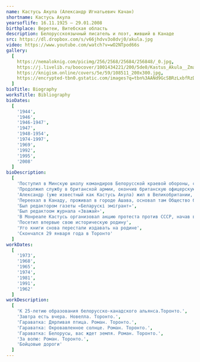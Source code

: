 ```yaml
---
name: Кастусь Акула (Александр Игнатьевич Качан)
shortname: Кастусь Акула
yearsoflife: 16.11.1925 — 29.01.2008
birthplace: Веретеи, Витебская область
description: Белорусскоязычный писатель и поэт, живший в Канаде
src: https://dl.dropbox.com/s/v66jhdvv3o8dvj0/akula.jpg
video: https://www.youtube.com/watch?v=wO2NTpod66s
gallery:
  [
    https://nemaloknig.com/picimg/256/2568/25684/256848/_0.jpg,
    https://j.livelib.ru/boocover/1001434221/200/5de0/Kastus_Akula__Zmagarnyya_darogi.jpg,
    https://knigism.online/covers/5e/59/108511_200x300.jpg,
    https://encrypted-tbn0.gstatic.com/images?q=tbn%3AANd9GcSBRzLxbfRzD8YztkxamAAO8_mptQel_sdmZO04FCmwsojW6xAE,
  ]
bioTitle: Biography
worksTitle: Bibliography
bioDates:
  [
    '1944',
    '1946',
    '1946-1947',
    '1947',
    '1948-1954',
    '1974-1997',
    '1969',
    '1992',
    '1995',
    '2008'
  ]
bioDescription:
  [
  	'Поступил в Минскую школу командиров Белорусской краевой обороны, с которой отступил на Запад. Он попал с немецкими войсками во Францию, однако оттуда сбежал на сторону французских партизан. Продолжил службу во 2-м Польском корпусе Владислава Андерса как гражданин Польши, в его составе воевал в Италии',
  	'Продолжил службу в британской армии, окончив британскую офицерскую школу и вернувшись в звании капрала в Италию',
  	'Александр (уже известный как Кастусь Акула) жил в Великобритании, основав Общество белорусов в Великобритании',
  	'Переехал в Канаду, проживал в городе Ашава, основал там Общество белорусов в Канаде и стал первым его председателем',
  	'Был редактором газеты «Беларускі эмігрант»',
  	'Был редактоом журнала «Зважай»',
  	'В Монреале Кастусь организовал акцию протеста против СССР, начав выкрикивать антисоветские лозунги и разбрасывать вверх брошюры',
  	'Посетил впервые свою историческую родину',
  	'Уго книги снова перестали издавать на родине',
  	'Скончался 29 января года в Торонто'
  ]
workDates:
  [
    '1973',
    '1968',
    '1965',
    '1974',
    '1981',
    '1991',
    '1962'
  ]
workDescription:
  [
  	'К 25-летию образования белорусско-канадского альянса.Торонто.',
  	'Завтра есть вчера. Новелла. Торонто.',
  	'Гараватка: Дярливая птица. Роман. Торонто.',
  	'Гараватка: Окровавленное солнце. Роман. Торонто.',
  	'Гараватка: Белорусы, вас ждет земля. Роман. Торонто.',
  	'За волю: Роман. Торонто.',
  	'Бойцовые дороги'
  ]
---
```

